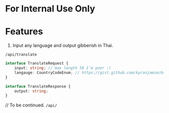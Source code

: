 # For Internal Use Only

# Features

1. Input any language and output gibberish in Thai.

`/api/translate`

```ts
interface TranslateRequest {
    input: string; // max length 50 I'm poor :(
    langauge: CountryCodeEnum; // https://gist.github.com/kyranjamie/646386d5edc174e8b549111572897f81
}

interface TranslateResponse {
    output: string;
}
```

// To be continued.
`/api/`